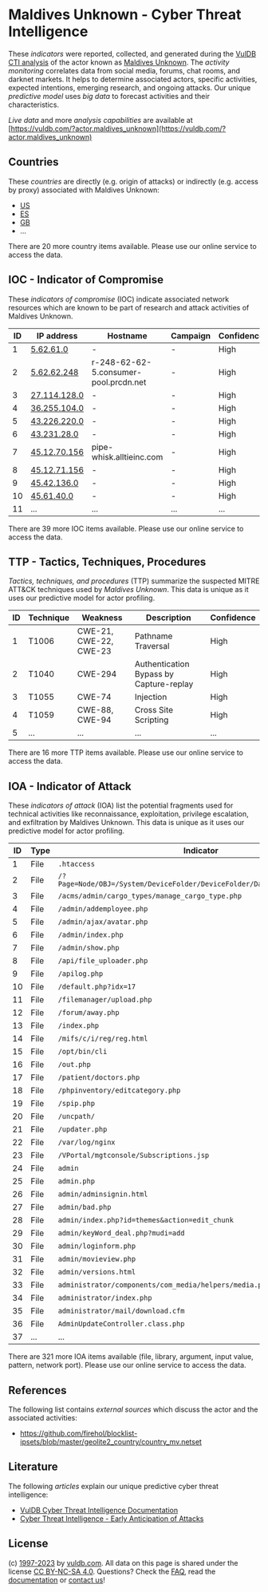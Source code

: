 # Maldives Unknown - Cyber Threat Intelligence

These _indicators_ were reported, collected, and generated during the [VulDB CTI analysis](https://vuldb.com/?kb.cti) of the actor known as [Maldives Unknown](https://vuldb.com/?actor.maldives_unknown). The _activity monitoring_ correlates data from social media, forums, chat rooms, and darknet markets. It helps to determine associated actors, specific activities, expected intentions, emerging research, and ongoing attacks. Our unique _predictive model_ uses _big data_ to forecast activities and their characteristics.

_Live data_ and more _analysis capabilities_ are available at [https://vuldb.com/?actor.maldives_unknown](https://vuldb.com/?actor.maldives_unknown)

## Countries

These _countries_ are directly (e.g. origin of attacks) or indirectly (e.g. access by proxy) associated with Maldives Unknown:

* [US](https://vuldb.com/?country.us)
* [ES](https://vuldb.com/?country.es)
* [GB](https://vuldb.com/?country.gb)
* ...

There are 20 more country items available. Please use our online service to access the data.

## IOC - Indicator of Compromise

These _indicators of compromise_ (IOC) indicate associated network resources which are known to be part of research and attack activities of Maldives Unknown.

ID | IP address | Hostname | Campaign | Confidence
-- | ---------- | -------- | -------- | ----------
1 | [5.62.61.0](https://vuldb.com/?ip.5.62.61.0) | - | - | High
2 | [5.62.62.248](https://vuldb.com/?ip.5.62.62.248) | r-248-62-62-5.consumer-pool.prcdn.net | - | High
3 | [27.114.128.0](https://vuldb.com/?ip.27.114.128.0) | - | - | High
4 | [36.255.104.0](https://vuldb.com/?ip.36.255.104.0) | - | - | High
5 | [43.226.220.0](https://vuldb.com/?ip.43.226.220.0) | - | - | High
6 | [43.231.28.0](https://vuldb.com/?ip.43.231.28.0) | - | - | High
7 | [45.12.70.156](https://vuldb.com/?ip.45.12.70.156) | pipe-whisk.alltieinc.com | - | High
8 | [45.12.71.156](https://vuldb.com/?ip.45.12.71.156) | - | - | High
9 | [45.42.136.0](https://vuldb.com/?ip.45.42.136.0) | - | - | High
10 | [45.61.40.0](https://vuldb.com/?ip.45.61.40.0) | - | - | High
11 | ... | ... | ... | ...

There are 39 more IOC items available. Please use our online service to access the data.

## TTP - Tactics, Techniques, Procedures

_Tactics, techniques, and procedures_ (TTP) summarize the suspected MITRE ATT&CK techniques used by _Maldives Unknown_. This data is unique as it uses our predictive model for actor profiling.

ID | Technique | Weakness | Description | Confidence
-- | --------- | -------- | ----------- | ----------
1 | T1006 | CWE-21, CWE-22, CWE-23 | Pathname Traversal | High
2 | T1040 | CWE-294 | Authentication Bypass by Capture-replay | High
3 | T1055 | CWE-74 | Injection | High
4 | T1059 | CWE-88, CWE-94 | Cross Site Scripting | High
5 | ... | ... | ... | ...

There are 16 more TTP items available. Please use our online service to access the data.

## IOA - Indicator of Attack

These _indicators of attack_ (IOA) list the potential fragments used for technical activities like reconnaissance, exploitation, privilege escalation, and exfiltration by Maldives Unknown. This data is unique as it uses our predictive model for actor profiling.

ID | Type | Indicator | Confidence
-- | ---- | --------- | ----------
1 | File | `.htaccess` | Medium
2 | File | `/?Page=Node/OBJ=/System/DeviceFolder/DeviceFolder/DateTime/Action=Submit` | High
3 | File | `/acms/admin/cargo_types/manage_cargo_type.php` | High
4 | File | `/admin/addemployee.php` | High
5 | File | `/admin/ajax/avatar.php` | High
6 | File | `/admin/index.php` | High
7 | File | `/admin/show.php` | High
8 | File | `/api/file_uploader.php` | High
9 | File | `/apilog.php` | Medium
10 | File | `/default.php?idx=17` | High
11 | File | `/filemanager/upload.php` | High
12 | File | `/forum/away.php` | High
13 | File | `/index.php` | Medium
14 | File | `/mifs/c/i/reg/reg.html` | High
15 | File | `/opt/bin/cli` | Medium
16 | File | `/out.php` | Medium
17 | File | `/patient/doctors.php` | High
18 | File | `/phpinventory/editcategory.php` | High
19 | File | `/spip.php` | Medium
20 | File | `/uncpath/` | Medium
21 | File | `/updater.php` | Medium
22 | File | `/var/log/nginx` | High
23 | File | `/VPortal/mgtconsole/Subscriptions.jsp` | High
24 | File | `admin` | Low
25 | File | `admin.php` | Medium
26 | File | `admin/adminsignin.html` | High
27 | File | `admin/bad.php` | High
28 | File | `admin/index.php?id=themes&action=edit_chunk` | High
29 | File | `admin/keyWord_deal.php?mudi=add` | High
30 | File | `admin/loginform.php` | High
31 | File | `admin/movieview.php` | High
32 | File | `admin/versions.html` | High
33 | File | `administrator/components/com_media/helpers/media.php` | High
34 | File | `administrator/index.php` | High
35 | File | `administrator/mail/download.cfm` | High
36 | File | `AdminUpdateController.class.php` | High
37 | ... | ... | ...

There are 321 more IOA items available (file, library, argument, input value, pattern, network port). Please use our online service to access the data.

## References

The following list contains _external sources_ which discuss the actor and the associated activities:

* https://github.com/firehol/blocklist-ipsets/blob/master/geolite2_country/country_mv.netset

## Literature

The following _articles_ explain our unique predictive cyber threat intelligence:

* [VulDB Cyber Threat Intelligence Documentation](https://vuldb.com/?kb.cti)
* [Cyber Threat Intelligence - Early Anticipation of Attacks](https://www.scip.ch/en/?labs.20201022)

## License

(c) [1997-2023](https://vuldb.com/?kb.changelog) by [vuldb.com](https://vuldb.com/?kb.about). All data on this page is shared under the license [CC BY-NC-SA 4.0](https://creativecommons.org/licenses/by-nc-sa/4.0/). Questions? Check the [FAQ](https://vuldb.com/?kb.faq), read the [documentation](https://vuldb.com/?kb) or [contact us](https://vuldb.com/?contact)!
